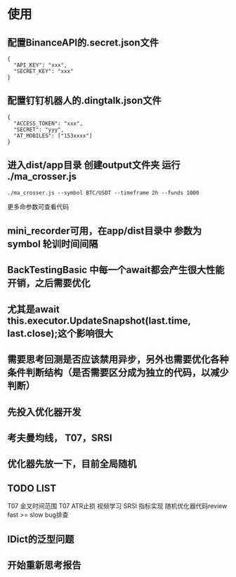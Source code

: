 # 使用
## 配置BinanceAPI的.secret.json文件
```
{
  "API_KEY": "xxx",
  "SECRET_KEY": "xxx"
}
```
## 配置钉钉机器人的.dingtalk.json文件
```
{
  "ACCESS_TOKEN": "xxx",
  "SECRET": "yyy",
  "AT_MOBILES": ["153xxxx"]
}
```
## 进入dist/app目录 创建output文件夹 运行 ./ma_crosser.js
```
./ma_crosser.js --symbol BTC/USDT --timeframe 2h --funds 1000
```
更多命参数可查看代码

## mini_recorder可用，在app/dist目录中 参数为 symbol 轮训时间间隔


## BackTestingBasic 中每一个await都会产生很大性能开销，之后需要优化
## 尤其是await this.executor.UpdateSnapshot(last.time, last.close);这个影响很大
## 需要思考回测是否应该禁用异步，另外也需要优化各种条件判断结构（是否需要区分成为独立的代码，以减少判断）

## 先投入优化器开发

## 考夫曼均线， T07，SRSI

## 优化器先放一下，目前全局随机

## TODO LIST
  T07 金叉时间范围
  T07 ATR止损 视频学习
  SRSI 指标实现
  随机优化器代码review
  fast >= slow bug排查

## IDict的泛型问题
## 开始重新思考报告

